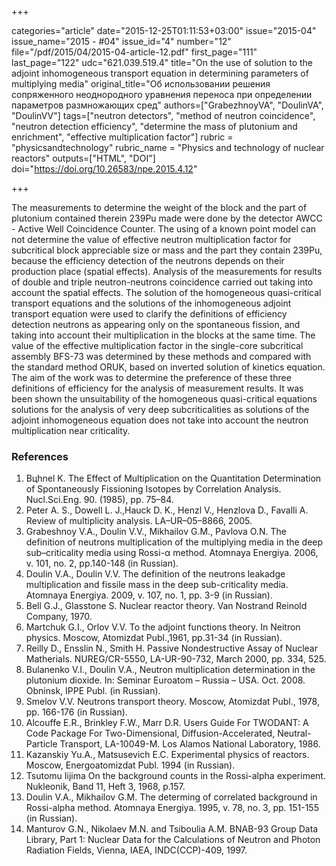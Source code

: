 +++

categories="article"
date="2015-12-25T01:11:53+03:00"
issue="2015-04"
issue_name="2015 - #04"
issue_id="4"
number="12"
file="/pdf/2015/04/2015-04-article-12.pdf"
first_page="111"
last_page="122"
udc="621.039.519.4"
title="On the use of solution to the adjoint inhomogeneous transport equation in determining parameters of multiplying media"
original_title="Об использовании решения сопряженного неоднородного уравнения переноса при определении параметров размножающих сред"
authors=["GrabezhnoyVA", "DoulinVA", "DoulinVV"]
tags=["neutron detectors", "method of neutron coincidence", "neutron detection efficiency", "determine the mass of plutonium and enrichment", "effective multiplication factor"]
rubric = "physicsandtechnology"
rubric_name = "Physics and technology of nuclear reactors"
outputs=["HTML", "DOI"]
doi="https://doi.org/10.26583/npe.2015.4.12"

+++

The measurements to determine the weight of the block and the part of plutonium contained therein 239Pu made were done by the detector AWCC - Active Well Coincidence Counter. The using of a known point model can not determine the value of effective neutron multiplication factor for subcritical block appreciable size or mass and the part they contain 239Pu, because the efficiency detection of the neutrons depends on their production place (spatial effects). Analysis of the measurements for results of double and triple neutron-neutrons coincidence carried out taking into account the spatial effects. The solution of the homogeneous quasi-critical transport equations and the solutions of the inhomogeneous adjoint transport equation were used to clarify the definitions of efficiency detection neutrons as appearing only on the spontaneous fission, and taking into account their multiplication in the blocks at the same time. The value of the effective multiplication factor in the single-core subcritical assembly BFS-73 was determined by these methods and compared with the standard method ORUK, based on inverted solution of kinetics equation. The aim of the work was to determine the preference of these three definitions of efficiency for the analysis of measurement results. It was been shown the unsuitability of the homogeneous quasi-critical equations solutions for the analysis of very deep subcriticalities as solutions of the adjoint inhomogeneous equation does not take into account the neutron multiplication near criticality.

### References

1. Bцhnel K. The Effect of Multiplication on the Quantitation Determination of Spontaneously Fissioning Isotopes by Correlation Analysis. Nucl.Sci.Eng. 90. (1985), pр. 75–84.
2. Peter A. S., Dowell L. J.,Hauck D. K., Henzl V., Henzlova D., Favalli A. Review of multiplicity analysis. LA–UR–05–8866, 2005.
3. Grabeshnoy V.A., Doulin V.V., Mikhailov G.M., Pavlova O.N. The definition of neutrons multiplication of the multiplying media in the deep sub–criticality media using Rossi-α method. Atomnaya Energiya. 2006, v. 101, no. 2, pp.140-148 (in Russian).
4. Doulin V.A., Doulin V.V. The definition of the neutrons leakadge multiplication and fissile mass in the deep sub-criticality media. Atomnaya Energiya. 2009, v. 107, no. 1, pp. 3-9 (in Russian).
5. Bell G.J., Glasstone S. Nuclear reactor theory. Van Nostrand Reinold Company, 1970.
6. Martchuk G.I., Orlov V.V. To the adjoint functions theory. In Neitron physics. Moscow, Atomizdat Publ.,1961, pp.31-34 (in Russian).
7. Reilly D., Ensslin N., Smith H. Passive Nondestructive Assay of Nuclear Matherials. NUREG/CR-5550, LA-UR-90-732, March 2000, pp. 334, 525.
8. Bulanenko V.I., Doulin V.A., Neutron multiplication determination in the plutonium dioxide. In: Seminar Euroatom – Russia – USA. Oct. 2008. Obninsk, IPPE Publ. (in Russian).
9. Smelov V.V. Neutrons transport theory. Moscow, Atomizdat Publ., 1978, pp. 166-176 (in Russian).
10. Alcouffe E.R., Brinkley F.W., Marr D.R. Users Guide For TWODANT: A Code Package For Two-Dimensional, Diffusion-Accelerated, Neutral-Particle Transport, LA-10049-M. Los Alamos National Laboratory, 1986.
11. Kazanskiy Yu.A., Matsusevich E.C. Experimental physics of reactors. Moscow, Energoatomizdat Publ. 1994 (in Russian).
12. Tsutomu Iijima On the background counts in the Rossi-alpha experiment. Nukleonik, Band 11, Heft 3, 1968, p.157.
13. Doulin V.A., Mikhailov G.M. The determing of correlated background in Rossi-alpha method. Atomnaya Energiya. 1995, v. 78, no. 3, pp. 151-155 (in Russian).
14. Manturov G.N., Nikolaev M.N. and Tsiboulia A.M. BNAB-93 Group Data Library, Part 1: Nuclear Data for the Calculations of Neutron and Photon Radiation Fields, Vienna, IAEA, INDC(CCP)-409, 1997.